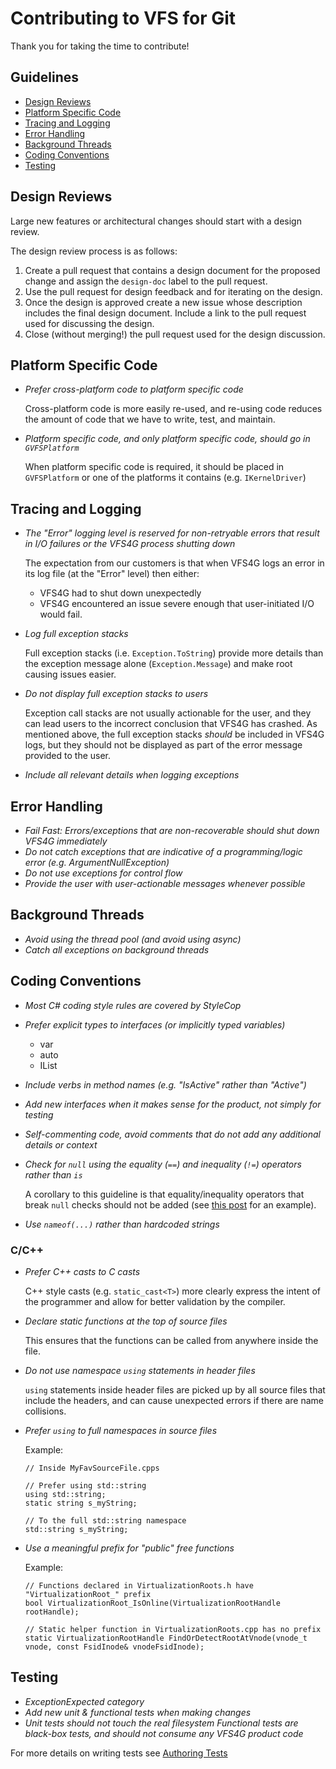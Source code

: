 # Contributing to VFS for Git

Thank you for taking the time to contribute!

## Guidelines

* [Design Reviews](#design-reviews)
* [Platform Specific Code](#platform-specific-code)
* [Tracing and Logging](#tracing-and-logging)
* [Error Handling](#error-handling)
* [Background Threads](#background-threads)
* [Coding Conventions](#coding-conventions)
* [Testing](#testing)

## Design Reviews

Large new features or architectural changes should start with a design review.  

The design review process is as follows:

1. Create a pull request that contains a design document for the proposed change and assign the `design-doc` label to the pull request.
2. Use the pull request for design feedback and for iterating on the design.
3. Once the design is approved create a new issue whose description includes the final design document.  Include a link to the pull request used for discussing the design.
4. Close (without merging!) the pull request used for the design discussion.

## Platform Specific Code

- *Prefer cross-platform code to platform specific code*

  Cross-platform code is more easily re-used, and re-using code reduces the amount of code that we have to write, test, and maintain.

- *Platform specific code, and only platform specific code, should go in `GVFSPlatform`*

  When platform specific code is required, it should be placed in `GVFSPlatform` or one of the platforms it contains (e.g. `IKernelDriver`)

## Tracing and Logging

- *The "Error" logging level is reserved for non-retryable errors that result in I/O failures or the VFS4G process shutting down*

  The expectation from our customers is that when VFS4G logs an error in its log file (at the "Error" level) then either:
    * VFS4G had to shut down unexpectedly
    * VFS4G encountered an issue severe enough that user-initiated I/O would fail.

- *Log full exception stacks*

  Full exception stacks (i.e. `Exception.ToString`) provide more details than the exception message alone (`Exception.Message`) and make root causing issues easier.  
  
- *Do not display full exception stacks to users*

  Exception call stacks are not usually actionable for the user, and they can lead users to the incorrect conclusion that VFS4G has crashed. As mentioned above, the full exception stacks *should* be included in VFS4G logs, but they should not be displayed as part of the error message provided to the user.

- *Include all relevant details when logging exceptions*

  

## Error Handling

- *Fail Fast: Errors/exceptions that are non-recoverable should shut down VFS4G immediately*
- *Do not catch exceptions that are indicative of a programming/logic error (e.g. ArgumentNullException)*
- *Do not use exceptions for control flow*
- *Provide the user with user-actionable messages whenever possible*

## Background Threads

- *Avoid using the thread pool (and avoid using async)*
- *Catch all exceptions on background threads*

## Coding Conventions

- *Most C# coding style rules are covered by StyleCop*
- *Prefer explicit types to interfaces (or implicitly typed variables)*
  * var
  * auto
  * IList

- *Include verbs in method names (e.g. "IsActive" rather than "Active")*
- *Add new interfaces when it makes sense for the product, not simply for testing*
- *Self-commenting code, avoid comments that do not add any additional details or context*
- *Check for `null` using the equality (`==`) and inequality (`!=`) operators rather than `is`*

  A corollary to this guideline is that equality/inequality operators that break `null` checks should not be added (see [this post](https://stackoverflow.com/questions/40676426/what-is-the-difference-between-x-is-null-and-x-null) for an example).

- *Use `nameof(...)` rather than hardcoded strings*

### C/C++

- *Prefer C++ casts to C casts*

  C++ style casts (e.g. `static_cast<T>`) more clearly express the intent of the programmer and allow for better validation by the compiler.

- *Declare static functions at the top of source files*
  
  This ensures that the functions can be called from anywhere inside the file.

- *Do not use namespace `using` statements in header files*

  `using` statements inside header files are picked up by all source files that include the headers, and can cause unexpected errors if there are name collisions.

- *Prefer `using` to full namespaces in source files*

  Example:
  ```
  // Inside MyFavSourceFile.cpps
  
  // Prefer using std::string
  using std::string;
  static string s_myString;

  // To the full std::string namespace
  std::string s_myString;
  ```

- *Use a meaningful prefix for "public" free functions*

   Example:
   ```
   // Functions declared in VirtualizationRoots.h have "VirtualizationRoot_" prefix
   bool VirtualizationRoot_IsOnline(VirtualizationRootHandle rootHandle);

   // Static helper function in VirtualizationRoots.cpp has no prefix
   static VirtualizationRootHandle FindOrDetectRootAtVnode(vnode_t vnode, const FsidInode& vnodeFsidInode);
   ```

## Testing

- *ExceptionExpected category*
- *Add new unit & functional tests when making changes*
- *Unit tests should not touch the real filesystem
Functional tests are black-box tests, and should not consume any VFS4G product code*

For more details on writing tests see [Authoring Tests](https://github.com/Microsoft/VFSForGit/blob/master/AuthoringTests.md)